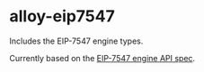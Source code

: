 # alloy-eip7547

Includes the EIP-7547 engine types.

Currently based on the [EIP-7547 engine API spec](https://github.com/michaelneuder/execution-apis/pull/1).
